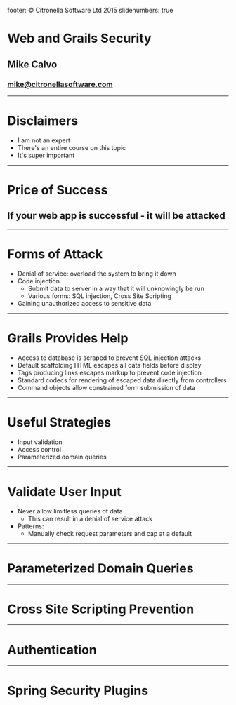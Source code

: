 footer: © Citronella Software Ltd 2015
slidenumbers: true

# Web and Grails Security
## Mike Calvo
### mike@citronellasoftware.com

---
# Disclaimers
- I am not an expert
- There's an entire course on this topic
- It's super important

---
# Price of Success
## If your web app is successful - it will be attacked

---
# Forms of Attack
- Denial of service: overload the system to bring it down
- Code injection
  - Submit data to server in a way that it will unknowingly be run
  - Various forms: SQL injection, Cross Site Scripting
- Gaining unauthorized access to sensitive data

---
# Grails Provides Help
- Access to database is scraped to prevent SQL injection attacks
- Default scaffolding HTML escapes all data fields before display
- Tags producing links escapes markup to prevent code injection
- Standard codecs for rendering of escaped data directly from controllers
- Command objects allow constrained form submission of data

---
# Useful Strategies
- Input validation
- Access control
- Parameterized domain queries

---
# Validate User Input
- Never allow limitless queries of data
  - This can result in a denial of service attack
- Patterns:
  - Manually check request parameters and cap at a default

---
# Parameterized Domain Queries

___
# Cross Site Scripting Prevention

---
# Authentication

---
# Spring Security Plugins
